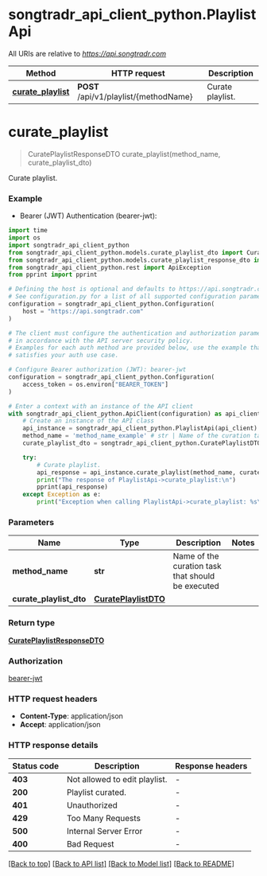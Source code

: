 # songtradr_api_client_python.PlaylistApi

All URIs are relative to *https://api.songtradr.com*

Method | HTTP request | Description
------------- | ------------- | -------------
[**curate_playlist**](PlaylistApi.md#curate_playlist) | **POST** /api/v1/playlist/{methodName} | Curate playlist.


# **curate_playlist**
> CuratePlaylistResponseDTO curate_playlist(method_name, curate_playlist_dto)

Curate playlist.

### Example

* Bearer (JWT) Authentication (bearer-jwt):
```python
import time
import os
import songtradr_api_client_python
from songtradr_api_client_python.models.curate_playlist_dto import CuratePlaylistDTO
from songtradr_api_client_python.models.curate_playlist_response_dto import CuratePlaylistResponseDTO
from songtradr_api_client_python.rest import ApiException
from pprint import pprint

# Defining the host is optional and defaults to https://api.songtradr.com
# See configuration.py for a list of all supported configuration parameters.
configuration = songtradr_api_client_python.Configuration(
    host = "https://api.songtradr.com"
)

# The client must configure the authentication and authorization parameters
# in accordance with the API server security policy.
# Examples for each auth method are provided below, use the example that
# satisfies your auth use case.

# Configure Bearer authorization (JWT): bearer-jwt
configuration = songtradr_api_client_python.Configuration(
    access_token = os.environ["BEARER_TOKEN"]
)

# Enter a context with an instance of the API client
with songtradr_api_client_python.ApiClient(configuration) as api_client:
    # Create an instance of the API class
    api_instance = songtradr_api_client_python.PlaylistApi(api_client)
    method_name = 'method_name_example' # str | Name of the curation task that should be executed
    curate_playlist_dto = songtradr_api_client_python.CuratePlaylistDTO() # CuratePlaylistDTO | 

    try:
        # Curate playlist.
        api_response = api_instance.curate_playlist(method_name, curate_playlist_dto)
        print("The response of PlaylistApi->curate_playlist:\n")
        pprint(api_response)
    except Exception as e:
        print("Exception when calling PlaylistApi->curate_playlist: %s\n" % e)
```



### Parameters

Name | Type | Description  | Notes
------------- | ------------- | ------------- | -------------
 **method_name** | **str**| Name of the curation task that should be executed | 
 **curate_playlist_dto** | [**CuratePlaylistDTO**](CuratePlaylistDTO.md)|  | 

### Return type

[**CuratePlaylistResponseDTO**](CuratePlaylistResponseDTO.md)

### Authorization

[bearer-jwt](../README.md#bearer-jwt)

### HTTP request headers

 - **Content-Type**: application/json
 - **Accept**: application/json

### HTTP response details
| Status code | Description | Response headers |
|-------------|-------------|------------------|
**403** | Not allowed to edit playlist. |  -  |
**200** | Playlist curated. |  -  |
**401** | Unauthorized |  -  |
**429** | Too Many Requests |  -  |
**500** | Internal Server Error |  -  |
**400** | Bad Request |  -  |

[[Back to top]](#) [[Back to API list]](../README.md#documentation-for-api-endpoints) [[Back to Model list]](../README.md#documentation-for-models) [[Back to README]](../README.md)

